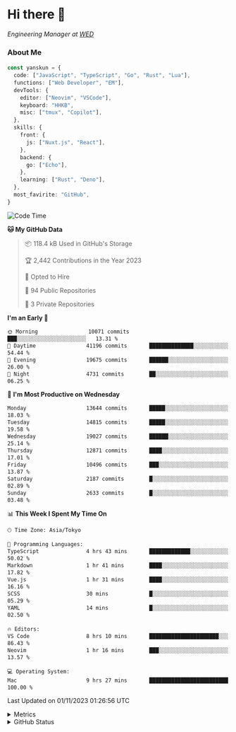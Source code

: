 # Hi there&nbsp;:wave:

<!-- ![Alt text](https://spotify-recently-played-readme.vercel.app/api?user=31kynbuubkiu3r4qh4hjuaglhfay) -->

_Engineering Manager at [WED](https://github.com/wedinc)_

### About Me

```ts
const yanskun = {
  code: ["JavaScript", "TypeScript", "Go", "Rust", "Lua"],
  functions: ["Web Developer", "EM"],
  devTools: {
    editor: ["Neovim", "VSCode"],
    keyboard: "HHKB",
    misc: ["tmux", "Copilot"],
  },
  skills: {
    front: {
      js: ["Nuxt.js", "React"],
    },
    backend: {
      go: ["Echo"],
    },
    learning: ["Rust", "Deno"],
  },
  most_favirite: "GitHub",
}
```

<!--START_SECTION:waka-->
![Code Time](http://img.shields.io/badge/Code%20Time-531%20hrs%2021%20mins-blue)

**🐱 My GitHub Data** 

> 📦 118.4 kB Used in GitHub's Storage 
 > 
> 🏆 2,442 Contributions in the Year 2023
 > 
> 💼 Opted to Hire
 > 
> 📜 94 Public Repositories 
 > 
> 🔑 3 Private Repositories 
 > 
**I'm an Early 🐤** 

```text
🌞 Morning                10071 commits       ███░░░░░░░░░░░░░░░░░░░░░░   13.31 % 
🌆 Daytime                41196 commits       ██████████████░░░░░░░░░░░   54.44 % 
🌃 Evening                19675 commits       ██████░░░░░░░░░░░░░░░░░░░   26.00 % 
🌙 Night                  4731 commits        ██░░░░░░░░░░░░░░░░░░░░░░░   06.25 % 
```
📅 **I'm Most Productive on Wednesday** 

```text
Monday                   13644 commits       █████░░░░░░░░░░░░░░░░░░░░   18.03 % 
Tuesday                  14815 commits       █████░░░░░░░░░░░░░░░░░░░░   19.58 % 
Wednesday                19027 commits       ██████░░░░░░░░░░░░░░░░░░░   25.14 % 
Thursday                 12871 commits       ████░░░░░░░░░░░░░░░░░░░░░   17.01 % 
Friday                   10496 commits       ███░░░░░░░░░░░░░░░░░░░░░░   13.87 % 
Saturday                 2187 commits        █░░░░░░░░░░░░░░░░░░░░░░░░   02.89 % 
Sunday                   2633 commits        █░░░░░░░░░░░░░░░░░░░░░░░░   03.48 % 
```


📊 **This Week I Spent My Time On** 

```text
🕑︎ Time Zone: Asia/Tokyo

💬 Programming Languages: 
TypeScript               4 hrs 43 mins       █████████████░░░░░░░░░░░░   50.02 % 
Markdown                 1 hr 41 mins        ████░░░░░░░░░░░░░░░░░░░░░   17.82 % 
Vue.js                   1 hr 31 mins        ████░░░░░░░░░░░░░░░░░░░░░   16.16 % 
SCSS                     30 mins             █░░░░░░░░░░░░░░░░░░░░░░░░   05.29 % 
YAML                     14 mins             █░░░░░░░░░░░░░░░░░░░░░░░░   02.50 % 

🔥 Editors: 
VS Code                  8 hrs 10 mins       ██████████████████████░░░   86.43 % 
Neovim                   1 hr 16 mins        ███░░░░░░░░░░░░░░░░░░░░░░   13.57 % 

💻 Operating System: 
Mac                      9 hrs 27 mins       █████████████████████████   100.00 % 
```


 Last Updated on 01/11/2023 01:26:56 UTC
<!--END_SECTION:waka-->

<details>
  <summary>Metrics</summary>
  <img src="https://github.com/yanskun/yanskun/blob/main/github-metrics.svg" alt="Metrics">
</details>

<details>
  <summary>GitHub Status</summary>
  <picture>
    <source media="(prefers-color-scheme: dark)" srcset="https://raw.githubusercontent.com/yanskun/yanskun/master/profile-summary-card-output/nord_dark/0-profile-details.svg">
   <img src="https://raw.githubusercontent.com/yanskun/yanskun/master/profile-summary-card-output/default/0-profile-details.svg">
  </picture>
  <br>
  <picture>
    <source media="(prefers-color-scheme: dark)" srcset="https://raw.githubusercontent.com/yanskun/yanskun/master/profile-summary-card-output/nord_dark/1-repos-per-language.svg">
   <img src="https://raw.githubusercontent.com/yanskun/yanskun/master/profile-summary-card-output/default/1-repos-per-language.svg">
  </picture>
  <picture>
    <source media="(prefers-color-scheme: dark)" srcset="https://raw.githubusercontent.com/yanskun/yanskun/master/profile-summary-card-output/nord_dark/2-most-commit-language.svg">
   <img src="https://raw.githubusercontent.com/yanskun/yanskun/master/profile-summary-card-output/default/2-most-commit-language.svg">
  </picture>
  <br>
  <picture>
    <source media="(prefers-color-scheme: dark)" srcset="https://raw.githubusercontent.com/yanskun/yanskun/master/profile-summary-card-output/nord_dark/3-stats.svg">
   <img src="https://raw.githubusercontent.com/yanskun/yanskun/master/profile-summary-card-output/default/3-stats.svg">
  </picture>
  <picture>
    <source media="(prefers-color-scheme: dark)" srcset="https://raw.githubusercontent.com/yanskun/yanskun/master/profile-summary-card-output/nord_dark/4-productive-time.svg">
   <img src="https://raw.githubusercontent.com/yanskun/yanskun/master/profile-summary-card-output/default/4-productive-time.svg">
  </picture>
</details>
